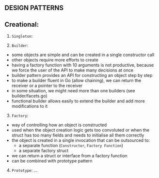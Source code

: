 ## DESIGN PATTERNS

## Creational:
1. `Singleton`:

2. `Builder`:
- some objects are simple and can be created in a single constructor call
- other objects require more efforts to create
- having a factory function with 10 arguments is not productive, because we force the user of the API to make many decisions at once
- builder pattern provides an API for constructing an object step by step
- to make a builder fluent in Go (allow chaining), we can return the receiver or a pointer to the receiver
- in some situation, we might need more than one builders (see builder/facets.go)
- functional builder allows easily to extend the builder and add more modifications to it

3. `Factory`:
- way of controlling how an object is constructed 
- used when the object creation logic gets too convoluted or when the struct has too many fields and needs to initialise all them correctly
- the object is created in a single invocation that can be outsourced to:
    - a separate function (`Constructor`, `Factory Function`)
    - a separate factory struct
- we can return a struct or interface from a factory function
- can be combined with prototype pattern
4. `Prototype`:
...